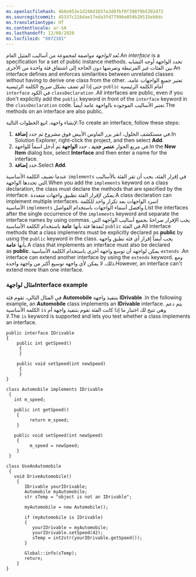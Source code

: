 ```yaml
---
ms.openlocfilehash: 4b8e952e1d240d1b57a3d0fbf0f398f9b5302d72
ms.sourcegitcommit: 45337c216dae17eda3fd77996e054b20515eb8dc
ms.translationtype: HT
ms.contentlocale: ar-SA
ms.lasthandoff: 12/08/2020
ms.locfileid: "6072101"
---
```

<span data-ttu-id="ab9d9-101">تُعد *الواجهة* مواصفة لمجموعة من أساليب المثيل العام.</span><span class="sxs-lookup"><span data-stu-id="ab9d9-101">An *interface* is a specification for a set of public instance methods.</span></span>
<span data-ttu-id="ab9d9-102">تحدد الواجهة أوجه التشابه بين الفئات غير المرتبطة وتفرضها دون الحاجة إلى اشتقاق فئة واحدة من الأخرى.</span><span class="sxs-lookup"><span data-stu-id="ab9d9-102">An interface defines and enforces similarities between unrelated classes without having to derive one class from the other.</span></span> <span data-ttu-id="ab9d9-103">تعتبر جميع الواجهات عامة، حتى إذا لم تضف بشكل صريح الكلمة الرئيسية `public` أمام الكلمة الرئيسية `interface` في الكود `classDeclaration` .</span><span class="sxs-lookup"><span data-stu-id="ab9d9-103">All interfaces are public, even if you don't explicitly add the `public` keyword in front of the `interface` keyword in the `classDeclaration` code.</span></span> <span data-ttu-id="ab9d9-104">تعتبر الأساليب الموجودة بالواجهة عامة أيضاً.</span><span class="sxs-lookup"><span data-stu-id="ab9d9-104">The methods on an interface are also public.</span></span>  

<span data-ttu-id="ab9d9-105">لإنشاء واجهة، اتبع الخطوات التالية:</span><span class="sxs-lookup"><span data-stu-id="ab9d9-105">To create an interface, follow these steps:</span></span>

1.  <span data-ttu-id="ab9d9-106">في مستكشف الحلول، انقر بزر الماوس الأبيض فوق مشروع ثم حدد **إضافة**.</span><span class="sxs-lookup"><span data-stu-id="ab9d9-106">In Solution Explorer, right-click the project, and then select **Add**.</span></span>
2.  <span data-ttu-id="ab9d9-107">في مربع الحوار **عنصر جديد** ، حدد **الواجهة** ثم أدخل اسماً للواجهة.</span><span class="sxs-lookup"><span data-stu-id="ab9d9-107">In the **New Item** dialog box, select **Interface** and then enter a name for the interface.</span></span>
3.  <span data-ttu-id="ab9d9-108">حدد **إضافة**.</span><span class="sxs-lookup"><span data-stu-id="ab9d9-108">Select **Add**.</span></span>

<span data-ttu-id="ab9d9-109">عندما تضيف الكلمة الأساسية `implements` في إقرار الفئة، يجب أن تقر الفئة بالأساليب التي تحددها الواجهة.</span><span class="sxs-lookup"><span data-stu-id="ab9d9-109">When you add the `implements` keyword on a class declaration, the class must declare the methods that are specified by the interface.</span></span> <span data-ttu-id="ab9d9-110">يمكن لإقرار الفئة تطبيق واجهات متعددة.</span><span class="sxs-lookup"><span data-stu-id="ab9d9-110">A class declaration can implement multiple interfaces.</span></span> <span data-ttu-id="ab9d9-111">اسرد الواجهات بعد تكرار واحد للكلمة الأساسية `implements` وافصل أسماء الواجهات باستخدام الفواصل.</span><span class="sxs-lookup"><span data-stu-id="ab9d9-111">List the interfaces after the single occurrence of the `implements` keyword and separate the interface names by using commas.</span></span> <span data-ttu-id="ab9d9-112">يجب الإقرار صراحةً بجميع أساليب الواجهة التي تُنفذها فئة بأنها **عامة** باستخدام الكلمة الأساسية `public` في الفئة.</span><span class="sxs-lookup"><span data-stu-id="ab9d9-112">All interface methods that a class implements must be explicitly declared as **public** by using the `public` keyword in the class.</span></span> <span data-ttu-id="ab9d9-113">يجب أيضاً إقرار أي فئة تطبق واجهة بأنها **عامة**.</span><span class="sxs-lookup"><span data-stu-id="ab9d9-113">A class that implements an interface must also be declared as **public**.</span></span> <span data-ttu-id="ab9d9-114">يمكن لواجهة أن توسع واجهة أخرى باستخدام الكلمة الأساسية `extends` .</span><span class="sxs-lookup"><span data-stu-id="ab9d9-114">An interface can extend another interface by using the `extends` keyword.</span></span> <span data-ttu-id="ab9d9-115">ومع ذلك، لا يمكن لأي واجهة توسيع أكثر من واجهة واحدة.</span><span class="sxs-lookup"><span data-stu-id="ab9d9-115">However, an interface can't extend more than one interface.</span></span>

### <a name="interface-example"></a><span data-ttu-id="ab9d9-116">مثال لواجهة</span><span class="sxs-lookup"><span data-stu-id="ab9d9-116">Interface example</span></span> 

<span data-ttu-id="ab9d9-117">في المثال التالي، تقوم فئة **Automobile‎** بتنفيذ واجهة **IDrivable‎** .</span><span class="sxs-lookup"><span data-stu-id="ab9d9-117">In the following example, an **Automobile** class implements an **IDrivable** interface.</span></span> <span data-ttu-id="ab9d9-118">يتم دعم الكلمة الأساسية `is` وهي تتيح لك اختبار ما إذا كانت الفئة تقوم بتنفيذ واجهة أم لا.</span><span class="sxs-lookup"><span data-stu-id="ab9d9-118">The `is` keyword is supported and lets you test whether a class implements an interface.</span></span>

```xpp
public interface IDrivable
{
    public int getSpeed()
     {
     }

    public void setSpeed(int newSpeed)
     {
     }
}

class Automobile implements IDrivable
 {
   int m_speed;

   public int getSpeed()
    {
         return m_speed;
    }

   public void setSpeed(int newSpeed)
    {
         m_speed = newSpeed;
    }
 }

class UseAnAutomobile
 {
   void DriveAutomobile()
    {
       IDrivable yourIDrivable;
       Automobile myAutomobile;
       str sTemp = "object is not an IDrivable";
    
       myAutomobile = new Automobile();

       if (myAutomobile is IDrivable)
       {
          yourIDrivable = myAutomobile;
          yourIDrivable.setSpeed(42);
          sTemp = int2str(yourIDrivable.getSpeed());
       }

       Global::info(sTemp);
       return;
    }
}
```

